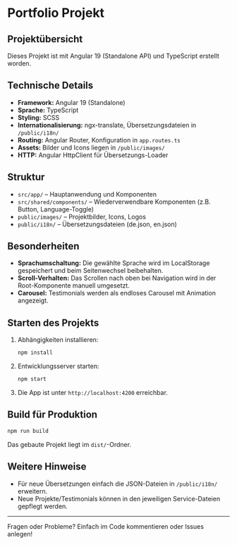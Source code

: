 # Portfolio Projekt

## Projektübersicht
Dieses Projekt ist mit Angular 19 (Standalone API) und TypeScript erstellt worden.

## Technische Details
- **Framework:** Angular 19 (Standalone)
- **Sprache:** TypeScript
- **Styling:** SCSS
- **Internationalisierung:** ngx-translate, Übersetzungsdateien in `/public/i18n/`
- **Routing:** Angular Router, Konfiguration in `app.routes.ts`
- **Assets:** Bilder und Icons liegen in `/public/images/`
- **HTTP:** Angular HttpClient für Übersetzungs-Loader

## Struktur
- `src/app/` – Hauptanwendung und Komponenten
- `src/shared/components/` – Wiederverwendbare Komponenten (z.B. Button, Language-Toggle)
- `public/images/` – Projektbilder, Icons, Logos
- `public/i18n/` – Übersetzungsdateien (de.json, en.json)

## Besonderheiten
- **Sprachumschaltung:** Die gewählte Sprache wird im LocalStorage gespeichert und beim Seitenwechsel beibehalten.
- **Scroll-Verhalten:** Das Scrollen nach oben bei Navigation wird in der Root-Komponente manuell umgesetzt.
- **Carousel:** Testimonials werden als endloses Carousel mit Animation angezeigt.

## Starten des Projekts
1. Abhängigkeiten installieren:
   ```bash
   npm install
   ```
2. Entwicklungsserver starten:
   ```bash
   npm start
   ```
3. Die App ist unter `http://localhost:4200` erreichbar.

## Build für Produktion
```bash
npm run build
```
Das gebaute Projekt liegt im `dist/`-Ordner.

## Weitere Hinweise
- Für neue Übersetzungen einfach die JSON-Dateien in `/public/i18n/` erweitern.
- Neue Projekte/Testimonials können in den jeweiligen Service-Dateien gepflegt werden.

---
Fragen oder Probleme? Einfach im Code kommentieren oder Issues anlegen!
